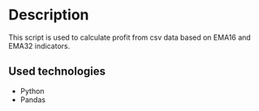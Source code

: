 # Description
This script is used to calculate profit from csv data based on EMA16 and EMA32 indicators.

## Used technologies
- Python
- Pandas
